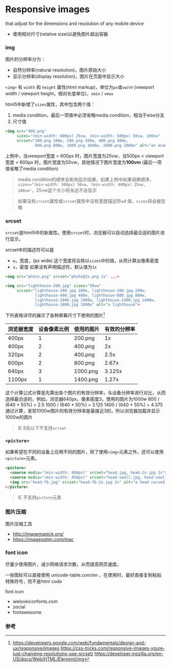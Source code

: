 # Responsive images 
that adjust for the dimensions and resolution of any mobile device

- 使用相对尺寸(relative size)以避免图片超出容器

### img
图片的分辨率分为：
- 自然分辨率(natural resolution)，图片原始大小
- 显示分辨率(display resolution)，图片在页面中显示大小

`<img>` 有 `width` 和 `height` 属性(html markup)，单位为`px`或`vw`/`vh` (viewport width / viewport height，相对长度单位)，`vmin` / `vmax`

html5中新增了`sizes`属性，其中包含两个值：
1. media condition，最后一项值中必须省略media condition，相当于else分支
2. 尺寸值

```html
<img src="400.png" 
     sizes="(min-width: 600px) 25vw, (min-width: 500px) 50vw, 100vw"
     srcset="100.png 100w, 200.png 200w, 400.png 400w,
             800.png 800w, 1600.png 1600w, 2000.png 2000w" alt="an example image">
```

上例中，当viewport宽度 > 600px 时，图片宽度为25vw，当500px < viewport宽度 < 600px 时，图片宽度为50vw，其他情况下图片宽度为**100vm** (最后一项值省略了media condition)

> media condition的顺序会影响显示结果，如果上例中如果调换顺序，`sizes="(min-width: 500px) 50vw, (min-width: 600px) 25vw, 100vw"`，25vw这个大小将永远不会显示

> 如果没有`srcset`属性或`srcset`属性中没有宽度描述符`w`d 值，`sizes`将会被忽略

### srcset
`srcset`是html5中的新属性。使用`srcset`时，浏览器可以自动选择最合适的图片进行显示。

srcset中的描述符可以是
- `w`，宽度，(px wide) 这个宽度将会除以`sizes`中的值，从而计算出像素密度
- `x`，密度
如果没有声明描述符，默认值为`1x`

```html
<img src="photo.png" srcset="photo@2x.png 2x" ...>
```

```html
<img src="lighthouse-200.jpg" sizes="50vw"
     srcset="lighthouse-100.jpg 100w, lighthouse-200.jpg 200w,
             lighthouse-400.jpg 400w, lighthouse-800.jpg 800w,
             lighthouse-1000.jpg 1000w, lighthouse-1400.jpg 1400w,
             lighthouse-1800.jpg 1800w" alt="a lighthouse">
```
下列表格详尽的展示了各种屏幕尺寸下使用的图片[^1]

|浏览器宽度|设备像素比例|使用的图片|有效的分辨率|
|:--|:--|:--|:--|
|400px|1|200.png|1x|
|400px|2|400.png|2x|
|320px|2|400.png|2.5x|
|600px|2|800.png|2.67x|
|640px|3|1000.png|3.125x|
|1100px|1|1400.png|1.27x|

这个计算公式计算是先算出各个图片的有效分辨率，与设备分辨率进行对比，从而选择最合适的，例如，浏览器640px，像素密度3，使用的图片为1000w
800 / (640 \* 50%) = 2.5
1000 / (640 \* 50%) = 3.125
1400 / (640 \* 50%) = 4.375
通过计算，发现1000w图片的有效分辨率是最接近3的，所以浏览器加载并显示1000w的图片

> IE 8及以下不支持`srcset`

### `<picture>`
如果希望在不同的设备上应用不同的图片，除了使用`<img>`元素之外，还可以使用`<picture>`元素。

```html
<picture>
  <source media="(min-width: 800px)" srcset="head.jpg, head-2x.jpg 2x">
  <source media="(min-width: 450px)" srcset="head-small.jpg, head-small-2x.jpg 2x">
  <img src="head-fb.jpg" srcset="head-fb-2x.jpg 2x" alt="a head carved out of wood">
</picture>
```

> IE 不支持`picture`元素

### 图片压缩
图片压缩工具
- http://imagemagick.org/
- https://imageoptim.com/mac

### font icon
尽量少使用图片，减少网络请求次数，从而提高网页速度。

一些图标可以直接使用 unicode-table.com/en ，在使用时，最好直接复制粘贴特殊符号，而不是html code

font icon
- weloveiconfonts.com
- zocial
- fontawesome

### 参考
[^1]: https://developers.google.com/web/fundamentals/design-and-ux/responsive/images
https://css-tricks.com/responsive-images-youre-just-changing-resolutions-use-srcset/
https://developer.mozilla.org/en-US/docs/Web/HTML/Element/img

